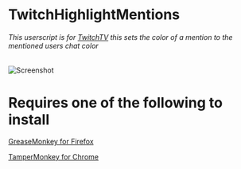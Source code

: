 # TwitchHighlightMentions

###### This userscript is for [TwitchTV](https://twitch.tv) this sets the color of a mention to the mentioned users chat color


![Screenshot](http://imgur.com/xtiqNBK.jpg "Screenshot")


# Requires one of the following to install

[GreaseMonkey for Firefox](https://addons.mozilla.org/en-US/firefox/addon/greasemonkey/)

[TamperMonkey for Chrome](https://chrome.google.com/webstore/detail/tampermonkey/dhdgffkkebhmkfjojejmpbldmpobfkfo?hl=en)

